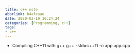 ```yaml
---
title: c++ note
abbrlink: b4afeaae
date: 2020-02-19 10:24:24
categories: [Programming, c++]
tags:
- c++
---
```

* Compiling C++11 with g++
g++ -std=c++11 -o app app.cpp
